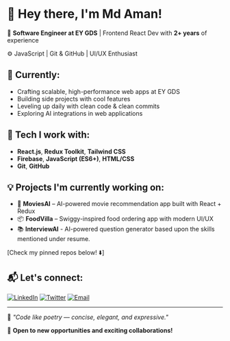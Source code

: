 # 👋 Hey there, I'm Md Aman!

🎯 **Software Engineer at EY GDS** | Frontend React Dev with **2+ years** of experience

⚙️ JavaScript | Git & GitHub | UI/UX Enthusiast

## 🚀 Currently:
* Crafting scalable, high-performance web apps at EY GDS
* Building side projects with cool features
* Leveling up daily with clean code & clean commits
* Exploring AI integrations in web applications

## 🧠 Tech I work with:
* **React.js**, **Redux Toolkit**, **Tailwind CSS**
* **Firebase**, **JavaScript (ES6+)**, **HTML/CSS**
* **Git**, **GitHub**

## 💡 Projects I'm currently working on:
* 🍿 **MoviesAI** – AI-powered movie recommendation app built with React + Redux
* 📦 **FoodVilla** – Swiggy-inspired food ordering app with modern UI/UX
* 📚 **InterviewAI** - AI-powered question generator based upon the skills mentioned under resume. 

[Check my pinned repos below! ⬇️]


## 📬 Let's connect:
[![LinkedIn](https://img.shields.io/badge/LinkedIn-0077B5?style=for-the-badge&logo=linkedin&logoColor=white)](https://www.linkedin.com/in/md-aman0109/)
[![Twitter](https://img.shields.io/badge/Twitter-1DA1F2?style=for-the-badge&logo=twitter&logoColor=white)](https://x.com/md_aman0109)
[![Email](https://img.shields.io/badge/Email-D14836?style=for-the-badge&logo=gmail&logoColor=white)](mailto:aman.md0109@gmail.com)

---

💭 *"Code like poetry — concise, elegant, and expressive."*

🌟 **Open to new opportunities and exciting collaborations!**
